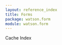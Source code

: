 ```yaml
---
layout: reference_index
title: Forms
package: watson.form
module: watson.form
---
```

<section>

Cache Index
</section>